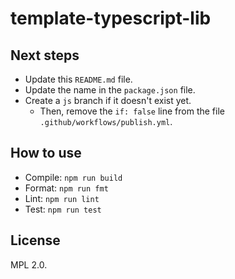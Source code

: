 # template-typescript-lib

## Next steps

- Update this `README.md` file.
- Update the name in the `package.json` file.
- Create a `js` branch if it doesn't exist yet.
  - Then, remove the `if: false` line from the file
    `.github/workflows/publish.yml`.

## How to use

- Compile: `npm run build`
- Format: `npm run fmt`
- Lint: `npm run lint`
- Test: `npm run test`

## License

MPL 2.0.
